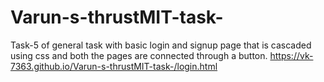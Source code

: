 # Varun-s-thrustMIT-task-
Task-5 of general task with basic login and signup page that is cascaded using css and both the pages are connected through a button.
https://vk-7363.github.io/Varun-s-thrustMIT-task-/login.html
